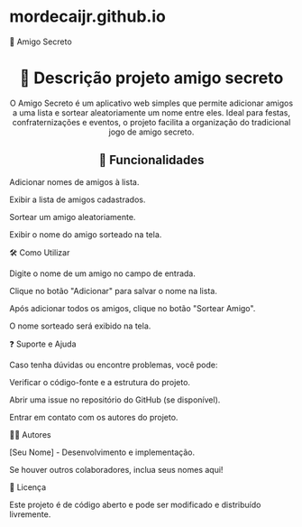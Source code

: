 # mordecaijr.github.io

🎁 Amigo Secreto

<h1 align="center">📌 Descrição projeto amigo secreto</h1>

<p align="center">O Amigo Secreto é um aplicativo web simples que permite adicionar amigos a uma lista e sortear aleatoriamente um nome entre eles. Ideal para festas, confraternizações e eventos, o projeto facilita a organização do tradicional jogo de amigo secreto.</p>

<h2 align="center">🚀 Funcionalidades</h2>

<p1 align="center">Adicionar nomes de amigos à lista.</p1>

<p2 align="center">Exibir a lista de amigos cadastrados.</p2>

<p3 align="center">Sortear um amigo aleatoriamente.</p3>

<p4 align="center">Exibir o nome do amigo sorteado na tela.</p4>

🛠️ Como Utilizar

Digite o nome de um amigo no campo de entrada.

Clique no botão "Adicionar" para salvar o nome na lista.

Após adicionar todos os amigos, clique no botão "Sortear Amigo".

O nome sorteado será exibido na tela.

❓ Suporte e Ajuda

Caso tenha dúvidas ou encontre problemas, você pode:

Verificar o código-fonte e a estrutura do projeto.

Abrir uma issue no repositório do GitHub (se disponível).

Entrar em contato com os autores do projeto.

👨‍💻 Autores

[Seu Nome] - Desenvolvimento e implementação.

Se houver outros colaboradores, inclua seus nomes aqui!

📜 Licença

Este projeto é de código aberto e pode ser modificado e distribuído livremente.

